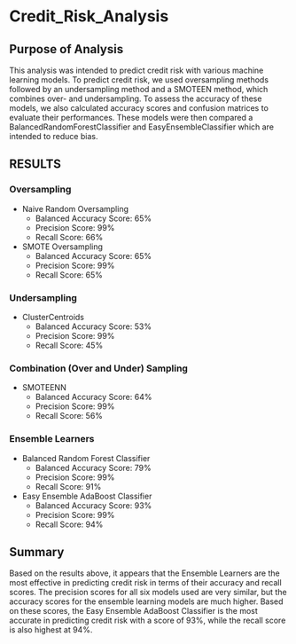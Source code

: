 # Credit_Risk_Analysis

## Purpose of Analysis
This analysis was intended to predict credit risk with various machine learning models. To predict credit risk, we used oversampling methods followed by an undersampling method and a SMOTEEN method, which combines over- and undersampling. To assess the accuracy of these models, we also calculated accuracy scores and confusion matrices to evaluate their performances. These models were then compared a BalancedRandomForestClassifier and EasyEnsembleClassifier which are intended to reduce bias. 

## RESULTS

### Oversampling
- Naive Random Oversampling
  - Balanced Accuracy Score: 65%
  - Precision Score: 99%
  - Recall Score: 66%
- SMOTE Oversampling
  - Balanced Accuracy Score: 65%
  - Precision Score: 99%
  - Recall Score: 65%

### Undersampling
- ClusterCentroids
  - Balanced Accuracy Score: 53%
  - Precision Score: 99%
  - Recall Score: 45%

### Combination (Over and Under) Sampling
- SMOTEENN
  - Balanced Accuracy Score: 64%
  - Precision Score: 99%
  - Recall Score: 56%
 
### Ensemble Learners
- Balanced Random Forest Classifier
  - Balanced Accuracy Score: 79%
  - Precision Score: 99%
  - Recall Score: 91%
- Easy Ensemble AdaBoost Classifier
  - Balanced Accuracy Score: 93%
  - Precision Score: 99%
  - Recall Score: 94%

## Summary
Based on the results above, it appears that the Ensemble Learners are the most effective in predicting credit risk in terms of their accuracy and recall scores. The precision scores for all six models used are very similar, but the accuracy scores for the ensemble learning models are much higher. Based on these scores, the Easy Ensemble AdaBoost Classifier is the most accurate in predicting credit risk with a score of 93%, while the recall score is also highest at 94%. 
